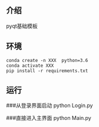 ## 介绍
pyqt基础模板

## 环境
```
conda create -n XXX  python=3.6
conda activate XXX
pip install -r requirements.txt
```
## 运行

###从登录界面启动
python Login.py

###直接进入主界面
python Main.py